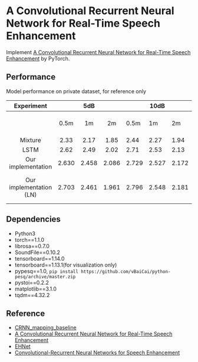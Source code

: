 # A Convolutional Recurrent Neural Network for Real-Time Speech Enhancement

Implement [A Convolutional Recurrent Neural Network for Real-Time Speech Enhancement](https://arxiv.org/abs/1805.00579) by PyTorch.

## Performance

Model performance on private dataset, for reference only

| Experiment |  | 5dB |  |  | 10dB |  | Average | Comment |
| :---: | :---: | :---: | :---: | --- | --- | --- | --- | --- |
|  | 0.5m | 1m | 2m | 0.5m | 1m | 2m | | Distance to the microphone |
| Mixture | 2.33 | 2.17 | 1.85 | 2.44 | 2.27 | 1.94 | 2.167 |  |
| LSTM | 2.62 | 2.49 | 2.02 | 2.71 | 2.53 | 2.13 | 2.417 |  |
| Our implementation |2.630 | 2.458 | 2.086 | 2.729 | 2.527 | 2.172 | 2.434 |  |
| Our implementation (LN) | 2.703 | 2.461 | 1.961 | 2.796 | 2.548 | 2.181 | 2.442 | Replace all batch norm with layer norm |

## Dependencies

- Python3
- torch==1.1.0
- librosa==0.7.0
- SoundFile==0.10.2
- tensorboard==1.14.0
- tensorboard==1.13.1(for visualization only)
- pypesq==1.0, `pip install https://github.com/vBaiCai/python-pesq/archive/master.zip`
- pystoi==0.2.2
- matplotlib==3.1.0
- tqdm==4.32.2

## Reference

- [CRNN_mapping_baseline](https://github.com/YangYang/CRNN_mapping_baseline)
- [A Convolutional Recurrent Neural Network for Real-Time Speech Enhancement](https://web.cse.ohio-state.edu/~wang.77/papers/Tan-Wang1.interspeech18.pdf)
- [EHNet](https://github.com/ododoyo/EHNet)
- [Convolutional-Recurrent Neural Networks for Speech Enhancement](https://arxiv.org/abs/1805.00579)
